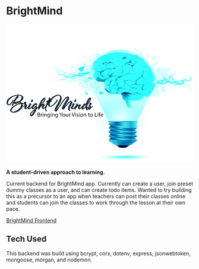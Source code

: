 # BrightMind
![BrightMindLogo](assets/brightminds_logo.png)

**A student-driven approach to learning.**

Current backend for BrightMind app. Currently can create a user, join preset dummy classes as a user, and can create todo items. Wanted to try building this as a precursor to an app when teachers can post their classes online and students can join the classes to work through the lesson at their own pace.

[BrightMind Frontend](https://github.com/TGadaleta/BrightMind-frontend)

## Tech Used

This backend was build using bcrypt, cors, dotenv, express, jsonwebtoken, mongoose, morgan, and nodemon.